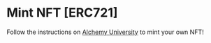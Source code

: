 # Mint NFT [ERC721]

Follow the instructions on [Alchemy University](https://university.alchemypreview.com/course/ethereum/md/how-to-mint-nfts) to mint your own NFT!